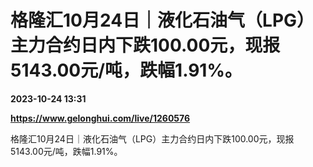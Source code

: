 # 格隆汇10月24日｜液化石油气（LPG）主力合约日内下跌100.00元，现报5143.00元/吨，跌幅1.91%。

**2023-10-24 13:31**

**https://www.gelonghui.com/live/1260576**

格隆汇10月24日｜液化石油气（LPG）主力合约日内下跌100.00元，现报5143.00元/吨，跌幅1.91%。